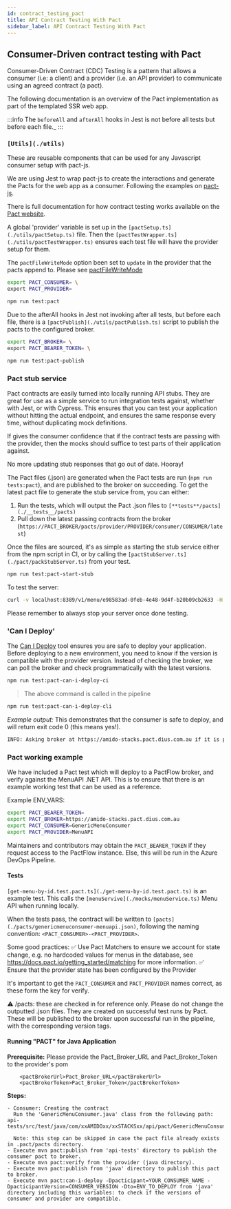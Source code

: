 ```yaml
---
id: contract_testing_pact
title: API Contract Testing With Pact
sidebar_label: API Contract Testing With Pact
---
```


## Consumer-Driven contract testing with Pact

Consumer-Driven Contract (CDC) Testing is a pattern that allows a consumer (i.e:
a client) and a provider (i.e. an API provider) to communicate using an agreed
contract (a pact).

The following documentation is an overview of the Pact implementation as part of the templated SSR web app.

:::info
The `beforeAll` and `afterAll` hooks in Jest is not before all tests but
before each file._
:::

### `[Utils](./utils)`

These are reusable components that can be used for any Javascript consumer setup with pact-js.

We are using Jest to wrap pact-js to create the interactions and
generate the Pacts for the web app as a consumer. Following the examples on
[pact-js](https://github.com/pact-foundation/pact-js).

There is full documentation for how contract testing works available on the
[Pact website](https://docs.pact.io/how_pact_works).

A global 'provider' variable is set up in the `[pactSetup.ts](./utils/pactSetup.ts)`
file. Then the `[pactTestWrapper.ts](./utils/pactTestWrapper.ts)` ensures each test
file will have the provider setup for them.

The `pactFileWriteMode` option been set to `update` in the provider that the
pacts append to. Please see
[pactFileWriteMode](https://docs.pact.io/implementation_guides/ruby/configuration#pactfile_write_mode)

```bash title="Export the Consumer and Provider names when running locally, or define in Azure Pipelines Library"
export PACT_CONSUMER= \
export PACT_PROVIDER=
```

```bash title="Generate and verify pacts against mock"
npm run test:pact
```

Due to the afterAll hooks in Jest not invoking after all tests, but before each
file, there is a `[pactPublish](./utils/pactPublish.ts)` script to publish the
pacts to the configured broker.

```bash title="Export broker credentials for running locally, or define in Azure Pipelines Library"
export PACT_BROKER= \
export PACT_BEARER_TOKEN= \
```

```bash title="Publish the pacts to the configured broker"
npm run test:pact-publish
```

### Pact stub service

Pact contracts are easily turned into locally running API stubs. They are great
for use as a simple service to run integration tests against, whether with
Jest, or with Cypress. This ensures that you can test your application without
hitting the actual endpoint, and ensures the same response every time, without
duplicating mock definitions.

If gives the consumer confidence that if the contract tests are passing with the
provider, then the mocks should suffice to test parts of their application
against.

No more updating stub responses that go out of date. Hooray!

The Pact files (.json) are generated when the Pact tests are run
(`npm run tests:pact`), and are published to the broker on succeeding. To get the latest pact file to generate the stub service from, you can either:

1. Run the tests, which will output the Pact .json files to
   `[**tests**/pacts](./__tests__/pacts)`
2. Pull down the latest passing contracts from the broker
   (`https://PACT_BROKER/pacts/provider/PROVIDER/consumer/CONSUMER/latest`)

Once the files are sourced, it's as simple as starting the stub service either
from the npm script in CI, or by calling the
`[pactStubServer.ts](./pact/packStubServer.ts)` from your test.

```bash title="To start the Pact stub server"
npm run test:pact-start-stub
```

To test the server:

```bash title="To test that the service is running and returning expected responses"
curl -v localhost:8389/v1/menu/e98583ad-0feb-4e48-9d4f-b20b09cb2633 -H "Accept: application/json"
```

Please remember to always stop your server once done testing.

### 'Can I Deploy'

The [Can I Deploy](https://docs.pact.io/pact_broker/can_i_deploy) tool ensures you are safe to deploy your application. Before deploying to a new environment, you need to know if the version is compatible with the provider version. Instead of checking the broker, we can poll the broker and check programmatically with the latest versions.

```bash title="Run can I deploy using the pact-js SDK"
npm run test:pact-can-i-deploy-ci
```

> The above command is called in the pipeline

```bash title="Run can I deploy using the pact CLI"
npm run test:pact-can-i-deploy-cli
```

*Example output:*
This demonstrates that the consumer is safe to deploy, and will return exit code 0 (this means yes!).

```bash
INFO: Asking broker at https://amido-stacks.pact.dius.com.au if it is possible to deploy
```

### Pact working example

We have included a Pact test which will deploy to a PactFlow broker, and verify against the MenuAPI .NET API. This is to ensure that there is an example working test that can be used as a reference.

Example ENV_VARS:

```bash
export PACT_BEARER_TOKEN=
export PACT_BROKER=https://amido-stacks.pact.dius.com.au
export PACT_CONSUMER=GenericMenuConsumer
export PACT_PROVIDER=MenuAPI
```

Maintainers and contributors may obtain the `PACT_BEARER_TOKEN` if they request access to the PactFlow instance. Else, this will be run in the Azure DevOps Pipeline.

#### Tests

`[get-menu-by-id.test.pact.ts](./get-menu-by-id.test.pact.ts)` is an example test. This calls the `[menuServive](./mocks/menuService.ts)` Menu API when running locally.

When the tests pass, the contract will be written to `[pacts](./pacts/genericmenuconsumer-menuapi.json)`, following the naming convention: `<PACT_CONSUMER>-<PACT_PROVIDER>`.

Some good practices:
✅ Use Pact Matchers to ensure we account for state change, e.g. no hardcoded values for menus in the database, see <https://docs.pact.io/getting_started/matching> for more information.
✅ Ensure that the provider state has been configured by the Provider

It's important to get the `PACT_CONSUMER` and `PACT_PROVIDER` names correct, as these form the key for verify.

⚠️ /pacts: these are checked in for reference only. Please do not change the outputted .json files. They are created on successful test runs by Pact. These will be published to the broker upon successful run in the pipeline, with the corresponding version tags.

#### Running "PACT" for Java Application

**Prerequisite:**
Please provide the Pact_Broker_URL and Pact_Broker_Token to the provider's pom

```text
    <pactBrokerUrl>Pact_Broker_URL</pactBrokerUrl>
    <pactBrokerToken>Pact_Broker_Token</pactBrokerToken>
```

**Steps:**

```text
- Consumer: Creating the contract
  Run the 'GenericMenuConsumer.java' class from the following path: api-tests/src/test/java/com/xxAMIDOxx/xxSTACKSxx/api/pact/GenericMenuConsumer.java

  Note: this step can be skipped in case the pact file already exists in .pact/pacts directory.
- Execute mvn pact:publish from 'api-tests' directory to publish the consumer pact to broker.
- Execute mvn pact:verify from the provider (java directory).
- Execute mvn pact:publish from 'java' directory to publish this pact to broker.
- Execute mvn pact:can-i-deploy -Dpacticipant=YOUR_CONSUMER_NAME -DpacticipantVersion=CONSUMER_VERSION -Dto=ENV_TO_DEPLOY from 'java' directory including this variables: to check if the versions of consumer and provider are compatible.
```
